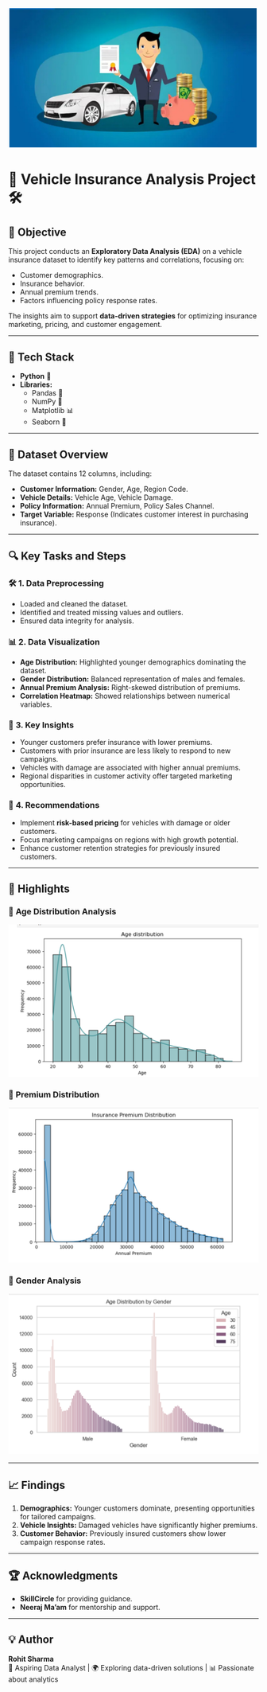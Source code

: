 ![vehicle_insurance](https://github.com/rohit6196/python--vehicle_insurance_analysis/blob/main/vechicle%20insurance.png)
# 🚗 **Vehicle Insurance Analysis Project** 🛠️

## 📝 **Objective**
This project conducts an **Exploratory Data Analysis (EDA)** on a vehicle insurance dataset to identify key patterns and correlations, focusing on:
- Customer demographics.
- Insurance behavior.
- Annual premium trends.
- Factors influencing policy response rates.

The insights aim to support **data-driven strategies** for optimizing insurance marketing, pricing, and customer engagement.

---

## 🧰 **Tech Stack**
- **Python** 🐍
- **Libraries:**
  - Pandas 🐼
  - NumPy 🔢
  - Matplotlib 📊
  - Seaborn 🌈

---

## 📂 **Dataset Overview**
The dataset contains 12 columns, including:
- **Customer Information:** Gender, Age, Region Code.
- **Vehicle Details:** Vehicle Age, Vehicle Damage.
- **Policy Information:** Annual Premium, Policy Sales Channel.
- **Target Variable:** Response (Indicates customer interest in purchasing insurance).

---

## 🔍 **Key Tasks and Steps**

### 🛠️ **1. Data Preprocessing**
- Loaded and cleaned the dataset.
- Identified and treated missing values and outliers.
- Ensured data integrity for analysis.

### 📊 **2. Data Visualization**
- **Age Distribution:** Highlighted younger demographics dominating the dataset.
- **Gender Distribution:** Balanced representation of males and females.
- **Annual Premium Analysis:** Right-skewed distribution of premiums.
- **Correlation Heatmap:** Showed relationships between numerical variables.

### 🔑 **3. Key Insights**
- Younger customers prefer insurance with lower premiums.
- Customers with prior insurance are less likely to respond to new campaigns.
- Vehicles with damage are associated with higher annual premiums.
- Regional disparities in customer activity offer targeted marketing opportunities.

### 🧩 **4. Recommendations**
- Implement **risk-based pricing** for vehicles with damage or older customers.
- Focus marketing campaigns on regions with high growth potential.
- Enhance customer retention strategies for previously insured customers.

---

## 🌟 **Highlights**
### 🔹 **Age Distribution Analysis**
![Age Distribution](https://github.com/rohit6196/python--vehicle_insurance_analysis/blob/main/age%20distribution%20.png)

### 🔹 **Premium Distribution**
![Premium Distribution](https://github.com/rohit6196/python--vehicle_insurance_analysis/blob/main/premium%20distribution.png)

### 🔹 **Gender Analysis**
![Gender Analysis](https://github.com/rohit6196/python--vehicle_insurance_analysis/blob/main/gender%20distribution.png)

---

## 📈 **Findings**
1. **Demographics:** Younger customers dominate, presenting opportunities for tailored campaigns.
2. **Vehicle Insights:** Damaged vehicles have significantly higher premiums.
3. **Customer Behavior:** Previously insured customers show lower campaign response rates.

---

## 🏆 **Acknowledgments**
- **SkillCircle** for providing guidance.
- **Neeraj Ma’am** for mentorship and support.

---

## 💡 **Author**
**Rohit Sharma**  
💼 Aspiring Data Analyst | 🌍 Exploring data-driven solutions | 📊 Passionate about analytics  
